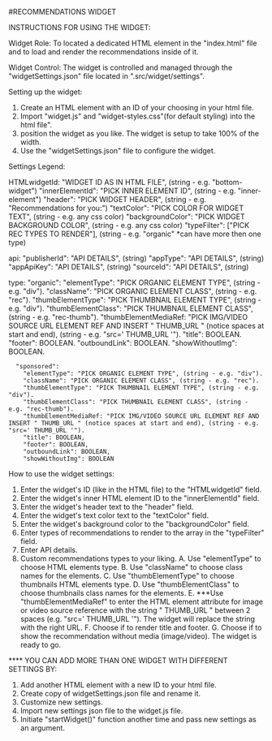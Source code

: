 #RECOMMENDATIONS WIDGET

INSTRUCTIONS FOR USING THE WIDGET:

Widget Role:
To located a dedicated HTML element in the "index.html" file and to load and render the recommendations inside of it.

Widget Control:
The widget is controlled and managed through the "widgetSettings.json" file located in ".src/widget/settings". 

Setting up the widget:
1. Create an HTML element with an ID of your choosing in your html file.
2. Import "widget.js" and "widget-styles.css"(for default styling) into the html file".
3. position the widget as you like. The widget is setup to take 100% of the width.
4. Use the "widgetSettings.json" file to configure the widget.


Settings Legend:
  
  HTMLwidgetId: "WIDGET ID AS IN HTML FILE", (string - e.g. "bottom-widget")
  "innerElementId": "PICK INNER ELEMENT ID", (string - e.g. "inner-element")
  "header": "PICK WIDGET HEADER", (string - e.g. "Recommendations for you:")
  "textColor": "PICK COLOR FOR WIDGET TEXT", (string - e.g. any css color)
  "backgroundColor": "PICK WIDGET BACKGROUND COLOR", (string - e.g. any css color)
  "typeFilter": ["PICK REC TYPES TO RENDER"], (string - e.g. "organic" *can have more then one type)

  api:
    "publisherId": "API DETAILS", (string)
    "appType": "API DETAILS", (string)
    "appApiKey": "API DETAILS", (string)
    "sourceId": "API DETAILS", (string)

  type:
      "organic": 
        "elementType": "PICK ORGANIC ELEMENT TYPE", (string - e.g. "div").
        "className": "PICK ORGANIC ELEMENT CLASS", (string - e.g. "rec").
        "thumbElementType": "PICK THUMBNAIL ELEMENT TYPE", (string - e.g. "div").
        "thumbElementClass": "PICK THUMBNAIL ELEMENT CLASS", (string - e.g. "rec-thumb").
        "thumbElementMediaRef: "PICK IMG/VIDEO SOURCE URL ELEMENT REF AND INSERT " THUMB_URL " (notice spaces at start and end), (string - e.g. "src=' THUMB_URL '").
        "title": BOOLEAN.
        "footer": BOOLEAN.
        "outboundLink": BOOLEAN.
        "showWithoutImg": BOOLEAN.
  
      "sponsored": 
        "elementType": "PICK ORGANIC ELEMENT TYPE", (string - e.g. "div").
        "className": "PICK ORGANIC ELEMENT CLASS", (string - e.g. "rec").
        "thumbElementType": "PICK THUMBNAIL ELEMENT TYPE", (string - e.g. "div").
        "thumbElementClass": "PICK THUMBNAIL ELEMENT CLASS", (string - e.g. "rec-thumb").
        "thumbElementMediaRef: "PICK IMG/VIDEO SOURCE URL ELEMENT REF AND INSERT " THUMB_URL " (notice spaces at start and end), (string - e.g. "src=' THUMB_URL '").
        "title": BOOLEAN,
        "footer": BOOLEAN,
        "outboundLink": BOOLEAN,
        "showWithoutImg": BOOLEAN

How to use the widget settings:
1. Enter the widget's ID (like in the HTML file) to the "HTMLwidgetId" field.
2. Enter the widget's inner HTML element ID to the "innerElementId" field.
3. Enter the widget's header text to the "header" field.
4. Enter the widget's text color text to the "textColor" field.
5. Enter the widget's background color to the "backgroundColor" field.
6. Enter types of recommendations to render to the array in the "typeFilter" field.
7. Enter API details.
8. Custom recommendations types to your liking.
  A. Use "elementType" to choose HTML elements type.
  B. Use "className" to choose class names for the elements.
  C. Use "thumbElementType" to choose thumbnails HTML elements type.
  D. Use "thumbElementClass" to choose thumbnails class names for the elements.
  E. ***Use "thumbElementMediaRef" to enter the HTML element attribute for image or video source reference with the string " THUMB_URL " between 2 spaces (e.g. "src=' THUMB_URL '"). The widget will replace the string with the right URL.
  F. Choose if to render title and footer.
  G. Choose if to show the recommendation without media (image/video).
The widget is ready to go.

**** YOU CAN ADD MORE THAN ONE WIDGET WITH DIFFERENT SETTINGS BY: 
1. Add another HTML element with a new ID to your html file.
2. Create copy of widgetSettings.json file and rename it.
3. Customize new settings.
4. Import new settings json file to the widget.js file.
5. Initiate "startWidget()" function another time and pass new settings as an argument.





